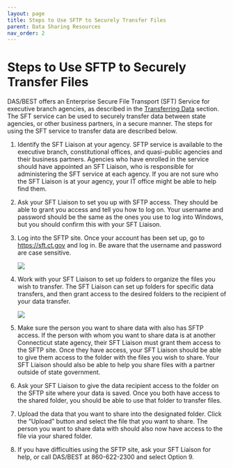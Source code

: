 ```yaml
---
layout: page
title: Steps to Use SFTP to Securely Transfer Files
parent: Data Sharing Resources
nav_order: 2
---
```


# Steps to Use SFTP to Securely Transfer Files

DAS/BEST offers an Enterprise Secure File Transport (SFT) Service for executive branch agencies, as described in the [Transferring Data](/data-sharing-playbook/transferring-data.html#enterprise-secure-file-transport-services) section. The SFT service can be used to securely transfer data between state agencies, or other business partners, in a secure manner. The steps for using the SFT service to transfer data are described below.

1. Identify the SFT Liaison at your agency. SFTP service is available to the executive branch, constitutional offices, and quasi-public agencies and their business partners. Agencies who have enrolled in the service should have appointed an SFT Liaison, who is responsible for administering the SFT service at each agency. If you are not sure who the SFT Liaison is at your agency, your IT office might be able to help find them.

2. Ask your SFT Liaison to set you up with SFTP access. They should be able to grant you access and tell you how to log on. Your username and password should be the same as the ones you use to log into Windows, but you should confirm this with your SFT Liaison.
 
3. Log into the SFTP site. Once your account has been set up, go to https://sft.ct.gov and log in. Be aware that the username and password are case sensitive. 

    ![](assets/images/sftp_1.png) 

4. Work with your SFT Liaison to set up folders to organize the files you wish to transfer. The SFT Liaison can set up folders for specific data transfers, and then grant access to the desired folders to the recipient of your data transfer. 

    ![](assets/images/sftp_2.png) 

5. Make sure the person you want to share data with also has SFTP access. If the person with whom you want to share data is at another Connecticut state agency, their SFT Liaison must grant them access to the SFTP site. Once they have access, your SFT Liaison should be able to give them access to the folder with the files you wish to share. Your SFT Liaison should also be able to help you share files with a partner outside of state government. 

6. Ask your SFT Liaison to give the data recipient access to the folder on the SFTP site where your data is saved. Once you both have access to the shared folder, you should be able to use that folder to transfer files.

7. Upload the data that you want to share into the designated folder. Click the “Upload” button and select the file that you want to share. The person you want to share data with should also now have access to the file via your shared folder. 

8. If you have difficulties using the SFTP site, ask your SFT Liaison for help, or call DAS/BEST at 860-622-2300 and select Option 9.
